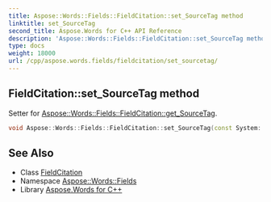 ```yaml
---
title: Aspose::Words::Fields::FieldCitation::set_SourceTag method
linktitle: set_SourceTag
second_title: Aspose.Words for C++ API Reference
description: 'Aspose::Words::Fields::FieldCitation::set_SourceTag method. Setter for Aspose::Words::Fields::FieldCitation::get_SourceTag in C++.'
type: docs
weight: 18000
url: /cpp/aspose.words.fields/fieldcitation/set_sourcetag/
---
```

## FieldCitation::set_SourceTag method


Setter for [Aspose::Words::Fields::FieldCitation::get_SourceTag](../get_sourcetag/).

```cpp
void Aspose::Words::Fields::FieldCitation::set_SourceTag(const System::String &value)
```

## See Also

* Class [FieldCitation](../)
* Namespace [Aspose::Words::Fields](../../)
* Library [Aspose.Words for C++](../../../)
